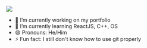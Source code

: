 ![](https://komarev.com/ghpvc/?username=sjpark0605)

- 🔭 I’m currently working on my portfolio
- 🌱 I’m currently learning ReactJS, C++, OS
- 😄 Pronouns: He/Him
- ⚡ Fun fact: I still don't know how to use git properly
